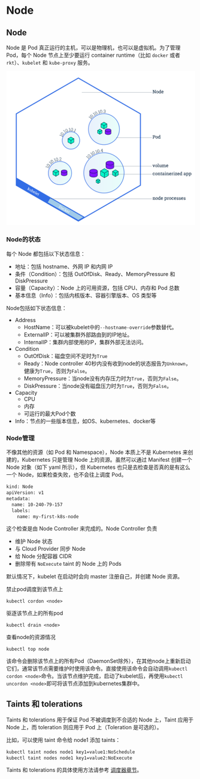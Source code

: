# Node

## Node <a id="node"></a>

 Node 是 Pod 真正运行的主机，可以是物理机，也可以是虚拟机。为了管理 Pod，每个 Node 节点上至少要运行 container runtime（比如 `docker` 或者 `rkt`）、`kubelet` 和 `kube-proxy` 服务。

![](../../.gitbook/assets/image%20%2855%29.png)

### Node的状态 <a id="node&#x7684;&#x72B6;&#x6001;"></a>

每个 Node 都包括以下状态信息：

* 地址：包括 hostname、外网 IP 和内网 IP
* 条件（Condition）：包括 OutOfDisk、Ready、MemoryPressure 和 DiskPressure
* 容量（Capacity）：Node 上的可用资源，包括 CPU、内存和 Pod 总数
* 基本信息（Info）：包括内核版本、容器引擎版本、OS 类型等

Node包括如下状态信息：

* Address
  * HostName：可以被kubelet中的`--hostname-override`参数替代。
  * ExternalIP：可以被集群外部路由到的IP地址。
  * InternalIP：集群内部使用的IP，集群外部无法访问。
* Condition
  * OutOfDisk：磁盘空间不足时为`True`
  * Ready：Node controller 40秒内没有收到node的状态报告为`Unknown`，健康为`True`，否则为`False`。
  * MemoryPressure：当node没有内存压力时为`True`，否则为`False`。
  * DiskPressure：当node没有磁盘压力时为`True`，否则为`False`。
* Capacity
  * CPU
  * 内存
  * 可运行的最大Pod个数
* Info：节点的一些版本信息，如OS、kubernetes、docker等

### Node管理 <a id="node&#x7BA1;&#x7406;"></a>

不像其他的资源（如 Pod 和 Namespace），Node 本质上不是 Kubernetes 来创建的，Kubernetes 只是管理 Node 上的资源。虽然可以通过 Manifest 创建一个 Node 对象（如下 yaml 所示），但 Kubernetes 也只是去检查是否真的是有这么一个 Node，如果检查失败，也不会往上调度 Pod。

```text
kind: Node
apiVersion: v1
metadata:
  name: 10-240-79-157
  labels:
    name: my-first-k8s-node
```

这个检查是由 Node Controller 来完成的。Node Controller 负责

* 维护 Node 状态
* 与 Cloud Provider 同步 Node
* 给 Node 分配容器 CIDR
* 删除带有 `NoExecute` taint 的 Node 上的 Pods

默认情况下，kubelet 在启动时会向 master 注册自己，并创建 Node 资源。

禁止pod调度到该节点上

```text
kubectl cordon <node>
```

驱逐该节点上的所有pod

```text
kubectl drain <node>
```

查看node的资源情况

```text
kubectl top node
```

该命令会删除该节点上的所有Pod（DaemonSet除外），在其他node上重新启动它们，通常该节点需要维护时使用该命令。直接使用该命令会自动调用`kubectl cordon <node>`命令。当该节点维护完成，启动了kubelet后，再使用`kubectl uncordon <node>`即可将该节点添加到kubernetes集群中。

## Taints 和 tolerations <a id="taints-he-tolerations"></a>

Taints 和 tolerations 用于保证 Pod 不被调度到不合适的 Node 上，Taint 应用于 Node 上，而 toleration 则应用于 Pod 上（Toleration 是可选的）。

比如，可以使用 taint 命令给 node1 添加 taints：

```text
kubectl taint nodes node1 key1=value1:NoSchedule
kubectl taint nodes node1 key1=value2:NoExecute
```

Taints 和 tolerations 的具体使用方法请参考 [调度器章节](https://kubernetes.feisky.xyz/he-xin-yuan-li/index-1/scheduler#Taints%20%E5%92%8C%20tolerations)。

